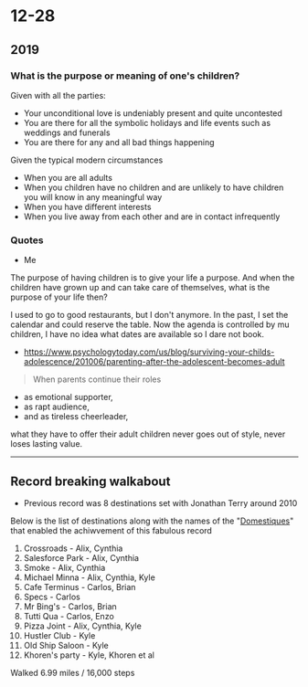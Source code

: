 <h1>12-28</h1>

<h2>2019</h2>

### What is the purpose or meaning of one's children?

Given with all the parties:

* Your unconditional love is undeniably present and quite uncontested
* You are there for all the symbolic holidays and life events such as weddings and funerals
* You are there for any and all bad things happening

Given the typical modern circumstances

* When you are all adults
* When you children have no children and are unlikely to have children you will know in any meaningful way
* When you have different interests
* When you live away from each other and are in contact infrequently

### Quotes

* Me

The purpose of having children is to give your life a purpose. And when the children have grown up and can take care of themselves, what is the purpose of your life then?

I used to go to good restaurants, but I don't anymore. In the past, I set the calendar and could reserve the table. Now the agenda is controlled by mu children, I have no idea what dates are available so I dare not book.

* https://www.psychologytoday.com/us/blog/surviving-your-childs-adolescence/201006/parenting-after-the-adolescent-becomes-adult

> When parents continue their roles 
* as emotional supporter, 
* as rapt audience, 
* and as tireless cheerleader, 

what they have to offer their adult children never goes out of style, never loses lasting value.

***
## Record breaking walkabout

- Previous record was 8 destinations set with Jonathan Terry around 2010

Below is the list of destinations along with the names of the "[Domestiques]( https://en.wikipedia.org/wiki/Domestique)" that enabled the achiwvement of this fabulous record

1. Crossroads - Alix, Cynthia
2. Salesforce Park - Alix, Cynthia
3. Smoke - Alix, Cynthia
4. Michael Minna -  Alix, Cynthia, Kyle
5. Cafe Terminus -  Carlos, Brian
6. Specs - Carlos
7. Mr Bing's - Carlos, Brian
8. Tutti Qua - Carlos, Enzo
9. Pizza Joint - Alix, Cynthia, Kyle
10. Hustler Club - Kyle
11. Old Ship Saloon - Kyle
12. Khoren's party - Kyle, Khoren et al

Walked 6.99 miles / 16,000 steps
